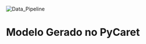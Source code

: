 ![Data_Pipeline](https://github.com/user-attachments/assets/8300df06-517c-4efa-9d77-76bb4fdc37fa)

# Modelo Gerado no PyCaret
